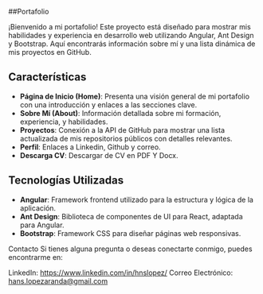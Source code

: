 ##Portafolio

¡Bienvenido a mi portafolio! Este proyecto está diseñado para mostrar mis habilidades y experiencia en desarrollo web utilizando Angular, Ant Design y Bootstrap. Aquí encontrarás información sobre mí y una lista dinámica de mis proyectos en GitHub.

## Características

- **Página de Inicio (Home)**: Presenta una visión general de mi portafolio con una introducción y enlaces a las secciones clave.
- **Sobre Mí (About)**: Información detallada sobre mi formación, experiencia, y habilidades.
- **Proyectos**: Conexión a la API de GitHub para mostrar una lista actualizada de mis repositorios públicos con detalles relevantes.
- **Perfil**: Enlaces a Linkedin, Github y correo.
- **Descarga CV**: Descargar de CV en PDF Y Docx.

## Tecnologías Utilizadas

- **Angular**: Framework frontend utilizado para la estructura y lógica de la aplicación.
- **Ant Design**: Biblioteca de componentes de UI para React, adaptada para Angular.
- **Bootstrap**: Framework CSS para diseñar páginas web responsivas.

Contacto
Si tienes alguna pregunta o deseas conectarte conmigo, puedes encontrarme en:

LinkedIn: https://www.linkedin.com/in/hnslopez/
Correo Electrónico: hans.lopezaranda@gmail.com
